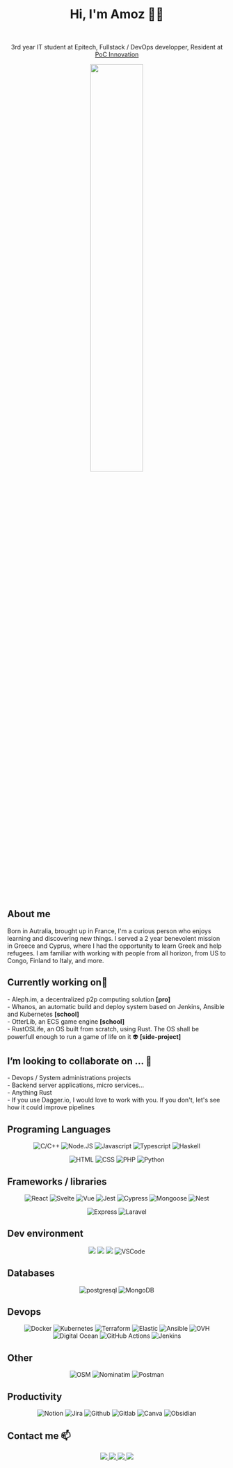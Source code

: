 
<h1 align='center'>
  Hi, I'm Amoz 👨‍💻
</h1>

<p align='center'>
  <img src="https://img.shields.io/badge/-0055A4?style=for-the-badge" width="50" height='5px' />
  <img src="https://img.shields.io/badge/-FFFFFF?style=for-the-badge" width="50" height='5px' />
  <img src="https://img.shields.io/badge/-EF4135?style=for-the-badge" width="50" height='5px' />
</p>
<p align='center'>
    3rd year IT student at <a>Epitech</a>, Fullstack / DevOps developper,  Resident at <a href=https://github.com/PoCInnovation>PoC Innovation</a>
</p>
<p align="center">
  <img src="https://github-readme-stats.vercel.app/api?username=AmozPay&count_private=true&show_icons=true&theme=transparent" width="49%" />
</p>
<h2>
    About me
</h2>

<p>
Born in Autralia, brought up in France, I'm a curious person who enjoys learning and discovering new things.
I served a 2 year benevolent mission in Greece and Cyprus, where I had the opportunity to learn Greek and help refugees. I am familiar with working with people from all horizon, from US to Congo, Finland to Italy, and more.
</p>

<h2>
Currently working on🔭
</h2>
- Aleph.im, a decentralized p2p computing solution <strong>[pro]</strong><br/>
- Whanos, an automatic build and deploy system based on Jenkins, Ansible and Kubernetes <strong>[school]</strong> <br/>
- OtterLib, an ECS game engine <strong>[school]</strong><br/>
- RustOSLife, an OS built from scratch, using Rust. The OS shall be powerfull enough to run a game of life on it 👽 <strong>[side-project]</strong> <br/>


 <h2>I’m looking to collaborate on ... 👯</h2>
 - Devops / System administrations projects <br/>
 - Backend server applications, micro services... <br/>
 - Anything Rust <br/>
 - If you use Dagger.io, I would love to work with you. If you don't, let's see how it could improve pipelines <br/>


## Programing Languages
<div>

  <p align='center'>
    <img alt="C/C++" src="https://img.shields.io/badge/C/c++-00599C?style=for-the-badge&logo=cplusplus&logoColor=white" />
	<img alt="Node.JS" src="https://img.shields.io/badge/Node.JS-339933?style=for-the-badge&logo=node.js&logoColor=white" />
    <img alt="Javascript" src="https://img.shields.io/badge/Javascript-yellow?style=for-the-badge&logo=javascript&logoColor=white" />
    <img alt="Typescript" src="https://img.shields.io/badge/TypeScript-3178C6?style=for-the-badge&logo=typescript&logoColor=white" />
    <img alt="Haskell" src="https://img.shields.io/badge/haskell-5D4F85?style=for-the-badge&logo=haskell&logoColor=white" />

  </p>

  <p align='center'>
    <img alt="HTML" src="https://img.shields.io/badge/HTML5-E34F26?style=for-the-badge&logo=html5&logoColor=white" />
    <img alt="CSS" src="https://img.shields.io/badge/CSS3-1572B6?style=for-the-badge&logo=css3&logoColor=white" />
	<img alt="PHP" src="https://img.shields.io/badge/php-787CB5?style=for-the-badge&logo=php&logoColor=white" />
    <img alt="Python" src="https://img.shields.io/badge/Python-3776AB?style=for-the-badge&logo=python&logoColor=white" />
  </p>
</div>

## Frameworks / libraries

<div>
  <p align='center'>
    <img alt="React" src="https://img.shields.io/badge/React-20232A?style=for-the-badge&logo=react&logoColor=61DAFB" />
    <img alt="Svelte" src="https://img.shields.io/badge/Svelte-FF3E00?style=for-the-badge&logo=svelte&logoColor=white" />
    <img alt="Vue" src="https://img.shields.io/badge/Vue-42B883?style=for-the-badge&logo=Vue.js&logoColor=white" />
	<img alt="Jest" src="https://img.shields.io/badge/Jest-C21325?style=for-the-badge&logo=jest&logoColor=white" />
	<img alt="Cypress" src="https://img.shields.io/badge/Cypress-000000?style=for-the-badge&logo=cypress&logoColor=white" />
	<img alt="Mongoose" src="https://img.shields.io/badge/Mongoose-11CC11?style=for-the-badge&logo=mongoosejs&logoColor=white" />
	<img alt="Nest" src="https://img.shields.io/badge/Nest-000000?style=for-the-badge&logo=nestjs&logoColor=white" />

  </p>

  <p align='center'>
    <img alt="Express" src="https://img.shields.io/badge/Express-0254FF?style=for-the-badge&logo=express" />
    <img alt="Laravel" src="https://img.shields.io/badge/Laravel-black?style=for-the-badge&logo=laravel&logoColor=orange" />
  </p>
    <p align='center'>

  </p>
  <p align='center'>
  </p>

</div>

## Dev environment
<div>
  <p align='center'>
    <img src="https://img.shields.io/badge/Manjaro-35bf5c?style=for-the-badge&logo=manjaro&logoColor=white" />
    <img src="https://img.shields.io/badge/Windows-4FC7FF?style=for-the-badge&logo=windows&logoColor=white" />
     <img src="https://img.shields.io/badge/ThinkPad E15-0b3466?style=for-the-badge&logoColor=ffffff&logo=thinkpad" />
	 <img alt="VSCode" src="https://img.shields.io/badge/VSCode-007ACC?style=for-the-badge&logo=visualstudiocode&logoColor=white" />
  </p>
</div>


## Databases
<div>
  <p align='center'>
    <img alt="postgresql" src="https://img.shields.io/badge/Postgresql-4479A1?style=for-the-badge&logo=postgresql&logoColor=white" />
    <img alt="MongoDB" src="https://img.shields.io/badge/Mongo DB-42B883?style=for-the-badge&logo=mongodb&logoColor=white" />
  </p>
</div>


## Devops
  <p align='center'>
    <img alt="Docker" src="https://img.shields.io/badge/Docker-2CA5E0?style=for-the-badge&logo=docker&logoColor=white" />
    <img alt="Kubernetes" src="https://img.shields.io/badge/Kubernetes-2CA5E0?style=for-the-badge&logo=kubernetes&logoColor=white" />
    <img alt="Terraform" src="https://img.shields.io/badge/Terraform-purple?style=for-the-badge&logo=Terraform&logoColor=white" />
    <img alt="Elastic" src="https://img.shields.io/badge/Elastic-F04E98?style=for-the-badge&logo=elastic&logoColor=" />
    <img alt="Ansible" src="https://img.shields.io/badge/Ansible-black?style=for-the-badge&logo=ansible&logoColor=white" />
    <img alt="OVH" src="https://img.shields.io/badge/Ovh-000E9C?style=for-the-badge&logo=ovh&logoColor=white" />
    <img alt="Digital Ocean" src="https://img.shields.io/badge/Digital Ocean-0069FF?style=for-the-badge&logo=digitalocean&logoColor=white" />
    <img alt="GitHub Actions" src="https://img.shields.io/badge/Github Actions-2088FF?style=for-the-badge&logo=github-actions&logoColor=white" />
    <img alt="Jenkins" src="https://img.shields.io/badge/Jenkins-gray?style=for-the-badge&logo=jenkins&logoColor=red" />
  </p>

## Other
<p align="center">
<img alt="OSM" src="https://img.shields.io/badge/Open Street Map-0254FF?style=for-the-badge&logo=openstreetmap" />
<img alt="Nominatim" src="https://img.shields.io/badge/Nominatim-0254FF?style=for-the-badge" />
<img alt="Postman" src="https://img.shields.io/badge/Postman-FF6C37?style=for-the-badge&logo=Postman&logoColor=white"/>
    </p>

## Productivity
<div>
  <p align='center'>
    <img alt="Notion" src="https://img.shields.io/badge/Notion-000000?style=for-the-badge&logo=notion&logoColor=white" />
    <img alt="Jira" src="https://img.shields.io/badge/Jira-18BFFF?style=for-the-badge&logo=jira&logoColor=white" />
    <img alt="Github" src="https://img.shields.io/badge/Github-181717?style=for-the-badge&logo=github&logoColor=white" />
    <img alt="Gitlab" src="https://img.shields.io/badge/Gitlab-181717?style=for-the-badge&logo=gitlab&logoColor=white" />
    <img alt="Canva" src="https://img.shields.io/badge/Canva-white?style=for-the-badge&logo=canva&logoColor=1DC0C9" />
    <img alt="Obsidian" src="https://img.shields.io/badge/Obsidian-4D3CA6?style=for-the-badge&logo=obsidian&logoColor=FFFFFF" />
  </p>
</div>


## Contact me 📫
<div>
  <p align='center'>
    <a href="https://www.linkedin.com/in/AmozPay/">
      <img src="https://img.shields.io/badge/LinkedIn-0373AF?style=for-the-badge&logo=linkedin&logoColor=white" />
    </a>
    <a href="https://www.twitter.com/AmozPay/">
      <img src="https://img.shields.io/badge/Twitter-00AAEB?style=for-the-badge&logo=twitter&logoColor=white" />
    </a>
    <a href="https://github.com/AmozPay">
      <img src="https://img.shields.io/badge/GitHub-504E4E?style=for-the-badge&logo=github&logoColor=white" />
    </a>
    <a href="mailto:amozpay.pro@gmail.com">
      <img src="https://img.shields.io/badge/amoz.pay@epitech.eu-0078D4?style=for-the-badge&logo=microsoft-outlook&logoColor=white" />
    </a>
  </p>
</div>


<!--
**AmozPay/AmozPay** is a ✨ _special_ ✨ repository because its `README.md` (this file) appears on your GitHub profile.

Here are some ideas to get you started:

- 🔭 I’m currently working on ...
- 🌱 I’m currently learning ...
- 👯 I’m looking to collaborate on ...
- 🤔 I’m looking for help with ...
- 💬 Ask me about ...
- 📫 How to reach me: ...
- 😄 Pronouns: ...
- ⚡ Fun fact: ...
-->
